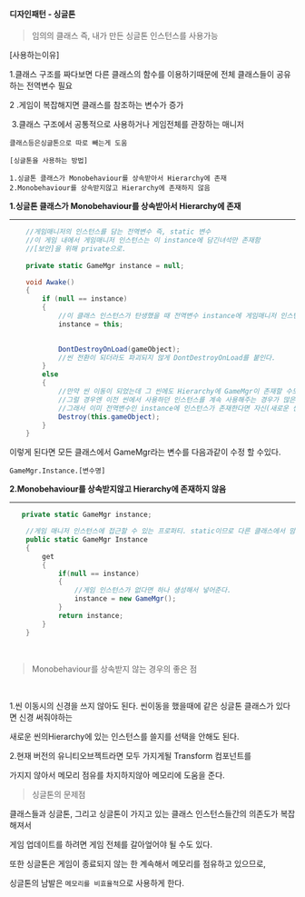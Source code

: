 #### 디자인패턴 - 싱글톤

  

> 임의의 클래스 즉, 내가 만든 싱글톤 인스턴스를 사용가능

  

[사용하는이유]

  1.클래스 구조를 짜다보면 다른 클래스의 함수를 이용하기때문에
	전체 클래스들이 공유하는 전역변수 필요

   2 .게임이 복잡해지면 클래스를 참조하는 변수가 증가

​    3.클래스 구조에서 공통적으로 사용하거나 게임전체를 관장하는 매니저 

 	클래스등은싱글톤으로 따로 빼는게 도움

  

```
[싱글톤을 사용하는 방법]
  
1.싱글톤 클래스가 Monobehaviour를 상속받아서 Hierarchy에 존재
2.Monobehaviour를 상속받지않고 Hierarchy에 존재하지 않음
```

  

**1.싱글톤 클래스가 Monobehaviour를 상속받아서 Hierarchy에 존재**

---

  

```c#
 	//게임매니저의 인스턴스를 담는 전역변수 즉, static 변수
    //이 게임 내에서 게임매니저 인스턴스는 이 instance에 담긴녀석만 존재함
    //[보안]을 위해 private으로.
    
    private static GameMgr instance = null;

    void Awake()
    {
        if (null == instance)
        {
            //이 클래스 인스턴스가 탄생했을 때 전역변수 instance에 게임매니저 인스턴스가 담겨있			      지 않다면, 자신을 넣어준다.
            instance = this;

           
            DontDestroyOnLoad(gameObject);
            //씬 전환이 되더라도 파괴되지 않게 DontDestroyOnLoad를 붙인다.
        }
        else
        {
            //만약 씬 이동이 되었는데 그 씬에도 Hierarchy에 GameMgr이 존재할 수도 있다.
            //그럴 경우엔 이전 씬에서 사용하던 인스턴스를 계속 사용해주는 경우가 많은 것 같다.
            //그래서 이미 전역변수인 instance에 인스턴스가 존재한다면 자신(새로운 씬의 					  GameMgr)을 삭제해준다.
            Destroy(this.gameObject);
        }
    }
```

   

이렇게 된다면 모든 클래스에서 GameMgr라는 변수를 다음과같이 수정 할 수있다.

   

```
GameMgr.Instance.[변수명]
```

  

**2.Monobehaviour를 상속받지않고 Hierarchy에 존재하지 않음**

---

  

```c#
   private static GameMgr instance;

    //게임 매니저 인스턴스에 접근할 수 있는 프로퍼티. static이므로 다른 클래스에서 맘껏 호출할 수 		있다.
    public static GameMgr Instance
    {
        get
        {
            if(null == instance)
            {
                //게임 인스턴스가 없다면 하나 생성해서 넣어준다.
                instance = new GameMgr();
            }
            return instance;
        }
    }
```

​    

> Monobehaviour를 상속받지 않는 경우의 좋은 점

​    

1.씬 이동시의 신경을 쓰지 않아도 된다. 씬이동을 했을때에 같은 싱글톤 클래스가 있다면 신경 써줘야하는                

새로운 씬의Hierarchy에 있는 인스턴스를 쓸지를 선택을 안해도 된다.

2.현재 버전의 유니티오브젝트라면 모두 가지게될 Transform 컴포넌트를 

가지지 않아서 메모리 점유를 차지하지않아 메모리에 도움을 준다.

  

> 싱글톤의 문제점

  

클래스들과 싱글톤, 그리고 싱글톤이 가지고 있는 클래스 인스턴스들간의 의존도가 복잡해져서 

게임 업데이트를 하려면 게임 전체를 갈아엎어야 될 수도 있다.

  

또한 싱글톤은 게임이 종료되지 않는 한 계속해서 메모리를 점유하고 있으므로, 

싱글톤의 남발은 `메모리를 비효율적`으로 사용하게 한다.
